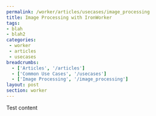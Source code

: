 ```yaml
---
permalink: /worker/articles/usecases/image_processing
title: Image Processing with IronWorker
tags:
- blah
- blah2
categories:
 - worker
 - articles
 - usecases
breadcrumbs:
  - ['Articles', '/articles']
  - ['Common Use Cases', '/usecases']
  - ['Image Processing', '/image_processing']
layout: post
section: worker
---
```


Test content